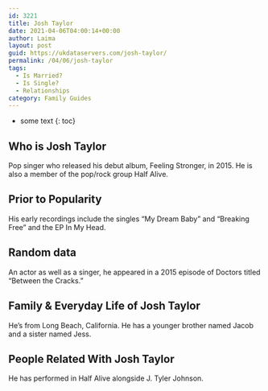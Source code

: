 ```yaml
---
id: 3221
title: Josh Taylor
date: 2021-04-06T04:00:14+00:00
author: Laima
layout: post
guid: https://ukdataservers.com/josh-taylor/
permalink: /04/06/josh-taylor
tags:
  - Is Married?
  - Is Single?
  - Relationships
category: Family Guides
---
```


* some text
{: toc}


## Who is Josh Taylor
                  
                  
                  
Pop singer who released his debut album, Feeling Stronger, in 2015. He is also a member of the pop/rock group Half Alive. 
                  
              
            
              
            
                
                
                
## Prior to Popularity
                  
                  
                  
His early recordings include the singles &#8220;My Dream Baby&#8221; and &#8220;Breaking Free&#8221; and the EP In My Head.
                  
              
            
              
            
                
                
                
## Random data
                  
                  
                  
An actor as well as a singer, he appeared in a 2015 episode of Doctors titled &#8220;Between the Cracks.&#8221;
                  
              
            
              
            
                
                
                
## Family & Everyday Life of Josh Taylor
                  
                  
                  
He&#8217;s from Long Beach, California. He has a younger brother named Jacob and a sister named Jess.
                  
              
            
              
            
                
                
                
## People Related With Josh Taylor
                  
                  
                  
He has performed in Half Alive alongside J. Tyler Johnson.
                  
              
            
              
            
                
              
            
              
              
            
            
              
            
          
          
          